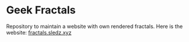 # Geek Fractals

Repository to maintain a website with own rendered fractals.
Here is the website: [fractals.sledz.xyz](https://fractals.sledz.xyz)
